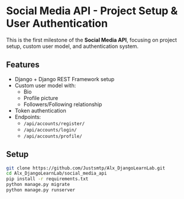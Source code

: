 # Social Media API - Project Setup & User Authentication

This is the first milestone of the **Social Media API**, focusing on project setup, custom user model, and authentication system.

## Features
- Django + Django REST Framework setup
- Custom user model with:
  - Bio
  - Profile picture
  - Followers/Following relationship
- Token authentication
- Endpoints:
  - `/api/accounts/register/`
  - `/api/accounts/login/`
  - `/api/accounts/profile/`

## Setup
```bash
git clone https://github.com/Justsmtp/Alx_DjangoLearnLab.git
cd Alx_DjangoLearnLab/social_media_api
pip install -r requirements.txt
python manage.py migrate
python manage.py runserver
